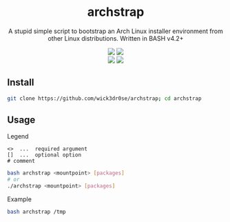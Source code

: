 <div align="center">
<h1>archstrap</h1>
<p>A stupid simple script to bootstrap an Arch Linux installer environment from other Linux distributions. Written in BASH v4.2+</p>
<img src="https://shields.io/badge/made-with%20%20bash-green?style=flat-square&color=d5c4a1&labelColor=1d2021&logo=gnu-bash">
<img src=https://img.shields.io/badge/Maintained%3F-yes-green.svg></img>
<br>
<img src="https://img.shields.io/github/license/wick3dr0se/archstrap?style=flat-square&logo=license">
<a href="https://discord.gg/W4mQqNnfSq">
<img src="https://discordapp.com/api/guilds/913584348937207839/widget.png?style=shield"/></a>
</div>

## Install
```bash
git clone https://github.com/wick3dr0se/archstrap; cd archstrap
```

## Usage
Legend
```
<>  ...  required argument
[]  ...  optional option
# comment
```

```bash
bash archstrap <mountpoint> [packages]
# or
./archstrap <mountpoint> [packages]
```



Example
```bash
bash archstrap /tmp
```
